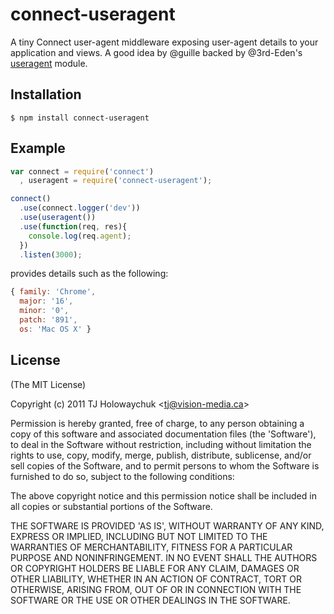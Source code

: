 
# connect-useragent

  A tiny Connect user-agent middleware exposing user-agent details to your application and views. A good idea by @guille backed by @3rd-Eden's [useragent](https://github.com/3rd-Eden/useragent) module.

## Installation

    $ npm install connect-useragent

## Example

```js
var connect = require('connect')
  , useragent = require('connect-useragent');

connect()
  .use(connect.logger('dev'))
  .use(useragent())
  .use(function(req, res){
    console.log(req.agent);
  })
  .listen(3000);
```

provides details such as the following:

```js
{ family: 'Chrome',
  major: '16',
  minor: '0',
  patch: '891',
  os: 'Mac OS X' }
```

## License 

(The MIT License)

Copyright (c) 2011 TJ Holowaychuk &lt;tj@vision-media.ca&gt;

Permission is hereby granted, free of charge, to any person obtaining
a copy of this software and associated documentation files (the
'Software'), to deal in the Software without restriction, including
without limitation the rights to use, copy, modify, merge, publish,
distribute, sublicense, and/or sell copies of the Software, and to
permit persons to whom the Software is furnished to do so, subject to
the following conditions:

The above copyright notice and this permission notice shall be
included in all copies or substantial portions of the Software.

THE SOFTWARE IS PROVIDED 'AS IS', WITHOUT WARRANTY OF ANY KIND,
EXPRESS OR IMPLIED, INCLUDING BUT NOT LIMITED TO THE WARRANTIES OF
MERCHANTABILITY, FITNESS FOR A PARTICULAR PURPOSE AND NONINFRINGEMENT.
IN NO EVENT SHALL THE AUTHORS OR COPYRIGHT HOLDERS BE LIABLE FOR ANY
CLAIM, DAMAGES OR OTHER LIABILITY, WHETHER IN AN ACTION OF CONTRACT,
TORT OR OTHERWISE, ARISING FROM, OUT OF OR IN CONNECTION WITH THE
SOFTWARE OR THE USE OR OTHER DEALINGS IN THE SOFTWARE.